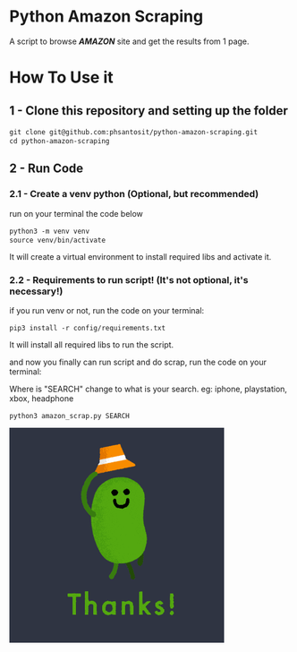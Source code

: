 # Python Amazon Scraping 
 
A script to browse **_AMAZON_** site and get the results from 1 page.

# How To Use it

## 1 - Clone this repository and setting up the folder

```
git clone git@github.com:phsantosit/python-amazon-scraping.git
cd python-amazon-scraping
```
## 2 - Run Code

### 2.1 - Create a venv python (Optional, but recommended)
run on your terminal the code below

```
python3 -m venv venv
source venv/bin/activate
```
It will create a virtual environment to install required libs and activate it.

### 2.2 - Requirements to run script! (It's not optional, it's necessary!)
if you run venv or not, run the code on your terminal:

```
pip3 install -r config/requirements.txt
```

It will install all required libs to run the script.

and now you finally can run script and do scrap, run the code on your terminal: 

Where is "SEARCH" change to what is your search.
eg: iphone, playstation, xbox, headphone

```
python3 amazon_scrap.py SEARCH
```
![](giphy.gif)
